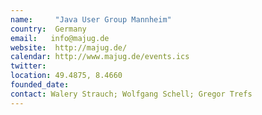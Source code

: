 ```yaml
---
name:     "Java User Group Mannheim"
country:  Germany
email:   info@majug.de
website:  http://majug.de/
calendar: http://www.majug.de/events.ics
twitter:  
location: 49.4875, 8.4660
founded_date:
contact: Walery Strauch; Wolfgang Schell; Gregor Trefs
---
```

